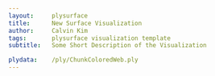 ```yaml
---
layout:     plysurface
title:      New Surface Visualization
author:     Calvin Kim
tags: 		plysurface visualization template
subtitle:   Some Short Description of the Visualization

plydata: 	/ply/ChunkColoredWeb.ply
---
```


